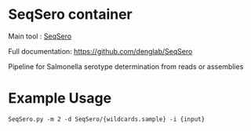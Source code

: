# SeqSero container

Main tool : [SeqSero](https://github.com/denglab/SeqSero)

Full documentation: https://github.com/denglab/SeqSero

Pipeline for Salmonella serotype determination from reads or assemblies

# Example Usage

```
SeqSero.py -m 2 -d SeqSero/{wildcards.sample} -i {input}
```
